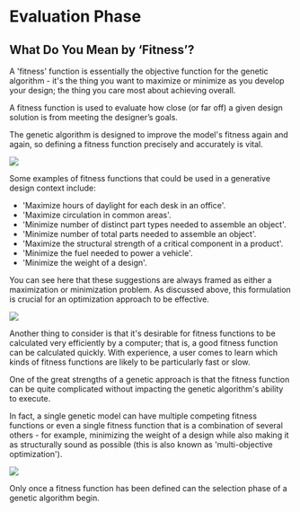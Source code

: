 # Evaluation Phase

## What Do You Mean by ‘Fitness’?

A 'fitness' function is essentially the objective function for the genetic algorithm - it's the thing you want to maximize or minimize as you develop your design; the thing you care most about achieving overall. 

A fitness function is used to evaluate how close \(or far off\) a given design solution is from meeting the designer’s goals. 

The genetic algorithm is designed to improve the model's fitness again and again, so defining a fitness function precisely and accurately is vital.

![](../../.gitbook/assets/evaluation1.png)

Some examples of fitness functions that could be used in a generative design context include:

* 'Maximize hours of daylight for each desk in an office'. 
* 'Maximize circulation in common areas'.
* 'Minimize number of distinct part types needed to assemble an object'.
* 'Minimize number of total parts needed to assemble an object'. 
* 'Maximize the structural strength of a critical component in a product'.  
* 'Minimize the fuel needed to power a vehicle'. 
* 'Minimize the weight of a design'. 

You can see here that these suggestions are always framed as either a maximization or minimization problem. As discussed above, this formulation is crucial for an optimization approach to be effective.

![](../../.gitbook/assets/evaluation2.png)

Another thing to consider is that it's desirable for fitness functions to be calculated very efficiently by a computer; that is, a good fitness function can be calculated quickly. With experience, a user comes to learn which kinds of fitness functions are likely to be particularly fast or slow.

One of the great strengths of a genetic approach is that the fitness function can be quite complicated without impacting the genetic algorithm's ability to execute. 

In fact, a single genetic model can have multiple competing fitness functions or even a single fitness function that is a combination of several others - for example, minimizing the weight of a design while also making it as structurally sound as possible \(this is also known as 'multi-objective optimization'\).

![](../../.gitbook/assets/evaluation3.png)

Only once a fitness function has been defined can the selection phase of a genetic algorithm begin.

